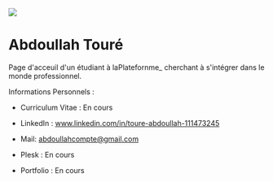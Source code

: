 <img
  align="center"
  src="https://images2.alphacoders.com/807/807176.jpg"
/>

# Abdoullah Touré

Page d'acceuil d'un étudiant à laPlatefornme_ cherchant à s'intégrer dans le monde professionnel.

Informations Personnels :

- Curriculum Vitae : En cours

- LinkedIn : www.linkedin.com/in/toure-abdoullah-111473245

- Mail: abdoullahcompte@gmail.com

- Plesk : En cours

- Portfolio : En cours

<!--
**abdoullah-toure/abdoullah-toure** is a ✨ _special_ ✨ repository because its `README.md` (this file) appears on your GitHub profile.

Here are some ideas to get you started:

- 🔭 I’m currently working on ...
- 🌱 I’m currently learning ...
- 👯 I’m looking to collaborate on ...
- 🤔 I’m looking for help with ...
- 💬 Ask me about ...
- 📫 How to reach me: ...
- 😄 Pronouns: ...
- ⚡ Fun fact: ...
-->
